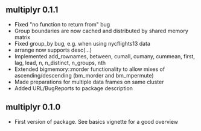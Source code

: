## multiplyr 0.1.1
- Fixed "no function to return from" bug
- Group boundaries are now cached and distributed by shared memory matrix
- Fixed group_by bug, e.g. when using nycflights13 data
- arrange now supports desc(...)
- Implemented add_rownames, between, cumall, cumany, cummean, first, lag, lead, n, n_distinct, n_groups, nth
- Extended bigmemory::morder functionality to allow mixes of ascending/descending (bm_morder and bm_mpermute)
- Made preparations for multiple data frames on same cluster
- Added URL/BugReports to package description

## multiplyr 0.1.0
- First version of package. See basics vignette for a good overview
